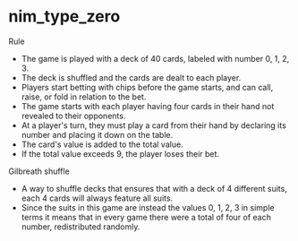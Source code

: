 # nim_type_zero

Rule
- The game is played with a deck of 40 cards, labeled with number 0, 1, 2, 3.
- The deck is shuffled and the cards are dealt to each player.
- Players start betting with chips before the game starts, and can call, raise, or fold in relation to the bet.
- The game starts with each player having four cards in their hand not revealed to their opponents.
- At a player's turn, they must play a card from their hand by declaring its number and placing it down on the table. 
- The card's value is added to the total value.
- If the total value exceeds 9, the player loses their bet.

Gilbreath shuffle
- A way to shuffle decks that ensures that with a deck of 4 different suits, each 4 cards will always feature all suits.
- Since the suits in this game are instead the values 0, 1, 2, 3 in simple terms it means that in every game there were a total of four of each number, redistributed randomly. 

